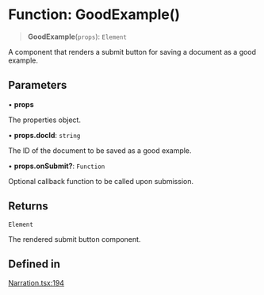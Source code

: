 # Function: GoodExample()

> **GoodExample**(`props`): `Element`

A component that renders a submit button for saving a document as a good example.

## Parameters

• **props**

The properties object.

• **props.docId**: `string`

The ID of the document to be saved as a good example.

• **props.onSubmit?**: `Function`

Optional callback function to be called upon submission.

## Returns

`Element`

The rendered submit button component.

## Defined in

[Narration.tsx:194](https://github.com/edspencer/narrator-ai/blob/a6eb3765f534f72fc19b7120983a9fa75cbc1995/packages/react/src/Narration.tsx#L194)
